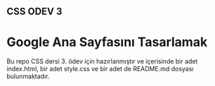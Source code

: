 ## CSS ODEV 3

# Google Ana Sayfasını Tasarlamak

Bu repo CSS dersi 3. ödev için hazırlanmıştır ve içerisinde bir adet index.html, bir adet style.css ve bir adet de README.md dosyası bulunmaktadır.